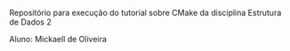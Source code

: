 Repositório para execução do tutorial sobre CMake da disciplina Estrutura de Dados 2

Aluno: Mickaell de Oliveira

